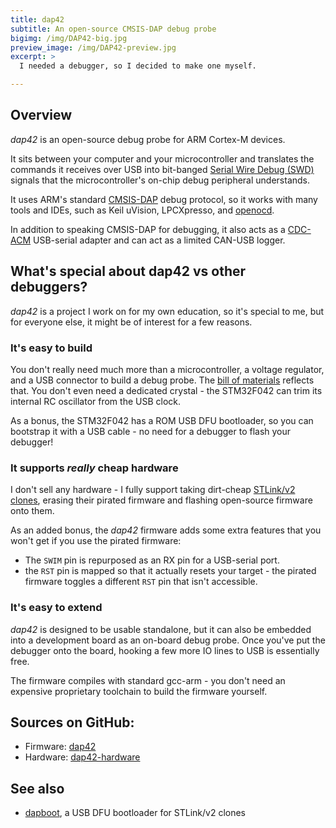 ```yaml
---
title: dap42
subtitle: An open-source CMSIS-DAP debug probe
bigimg: /img/DAP42-big.jpg
preview_image: /img/DAP42-preview.jpg
excerpt: >
  I needed a debugger, so I decided to make one myself.

---
```

## Overview
_dap42_ is an open-source debug probe for ARM Cortex-M devices.

It sits between your computer and your microcontroller and translates the commands it receives over USB into bit-banged [Serial Wire Debug (SWD)](http://www.arm.com/products/system-ip/debug-trace/coresight-soc-components/serial-wire-debug.php) signals that the microcontroller's on-chip debug peripheral understands.

It uses ARM's standard [CMSIS-DAP](http://www.arm.com/products/processors/cortex-m/cortex-microcontroller-software-interface-standard.php) debug protocol, so it works with many tools and IDEs, such as Keil uVision, LPCXpresso, and [openocd](http://openocd.org/).

In addition to speaking CMSIS-DAP for debugging, it also acts as a [CDC-ACM](https://en.wikipedia.org/wiki/USB_communications_device_class) USB-serial adapter and can act as a limited CAN-USB logger.

## What's special about dap42 vs other debuggers?
_dap42_ is a project I work on for my own education, so it's special to me, but for everyone else, it might be of interest for a few reasons.

### It's easy to build

You don't really need much more than a microcontroller, a voltage regulator, and a USB connector to build a debug probe. The [bill of materials](https://github.com/devanlai/dap42-hardware/blob/master/BOM.md) reflects that. You don't even need a dedicated crystal - the STM32F042 can trim its internal RC oscillator from the USB clock.

As a bonus, the STM32F042 has a ROM USB DFU bootloader, so you can bootstrap it with a USB cable - no need for a debugger to flash your debugger!

### It supports _really_ cheap hardware
I don't sell any hardware - I fully support taking dirt-cheap [STLink/v2 clones](https://github.com/rogerclarkmelbourne/Arduino_STM32/wiki/Programming-an-STM32F103XXX-with-a-generic-%22ST-Link-V2%22-programmer-from-Linux), erasing their pirated firmware and flashing open-source firmware onto them.

As an added bonus, the _dap42_ firmware adds some extra features that you won't get if you use the pirated firmware:

* The `SWIM` pin is repurposed as an RX pin for a USB-serial port.
* the `RST` pin is mapped so that it actually resets your target - the pirated firmware toggles a different `RST` pin that isn't accessible.

### It's easy to extend
_dap42_ is designed to be usable standalone, but it can also be embedded into a development board as an on-board debug probe.
Once you've put the debugger onto the board, hooking a few more IO lines to USB is essentially free.

The firmware compiles with standard gcc-arm - you don't need an expensive proprietary toolchain to build the firmware yourself.

## Sources on GitHub:

* Firmware: [dap42](https://github.com/devanlai/dap42)
* Hardware: [dap42-hardware](https://github.com/devanlai/dap42-hardware)

## See also

* [dapboot](https://github.com/devanlai/dapboot), a USB DFU bootloader for STLink/v2 clones
